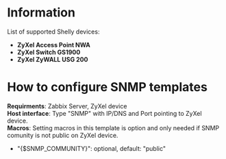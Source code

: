 # Information

List of supported Shelly devices:
- **ZyXel Access Point NWA**
- **ZyXel Switch GS1900**
- **ZyXel ZyWALL USG 200**

# How to configure SNMP templates

**Requirments**: Zabbix Server, ZyXel device  
**Host interface**: Type "SNMP" with IP/DNS and Port pointing to ZyXel device.  
**Macros**: Setting macros in this template is option and only needed if SNMP comunity is not public on ZyXel device.  
- "{$SNMP_COMMUNITY}": optional, default: "public"
